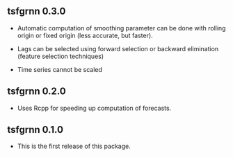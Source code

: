 ## tsfgrnn 0.3.0

* Automatic computation of smoothing parameter can be done with rolling origin or fixed origin (less accurate, but faster).

* Lags can be selected using forward selection or backward elimination (feature selection techniques)

* Time series cannot be scaled

## tsfgrnn 0.2.0

* Uses Rcpp for speeding up computation of forecasts.


## tsfgrnn 0.1.0

* This is the first release of this package.
